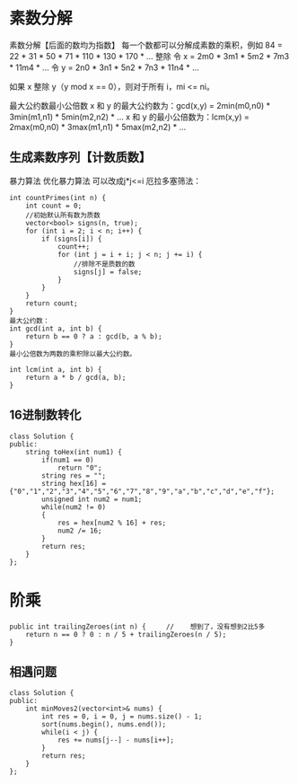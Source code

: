 # 素数分解
素数分解【后面的数均为指数】
每一个数都可以分解成素数的乘积，例如 84 = 22 * 31 * 50 * 71 * 110 * 130 * 170 * …
整除
令 x = 2m0 * 3m1 * 5m2 * 7m3 * 11m4 * …
令 y = 2n0 * 3n1 * 5n2 * 7n3 * 11n4 * …

如果 x 整除 y（y mod x == 0），则对于所有 i，mi <= ni。

最大公约数最小公倍数
x 和 y 的最大公约数为：gcd(x,y) = 2min(m0,n0) * 3min(m1,n1) * 5min(m2,n2) * ...
x 和 y 的最小公倍数为：lcm(x,y) = 2max(m0,n0) * 3max(m1,n1) * 5max(m2,n2) * ...

## 生成素数序列【计数质数】
暴力算法
优化暴力算法
可以改成j*j<=i
厄拉多塞筛法：
```
int countPrimes(int n) {
    int count = 0;
    //初始默认所有数为质数
    vector<bool> signs(n, true);
    for (int i = 2; i < n; i++) {
        if (signs[i]) {
            count++;
            for (int j = i + i; j < n; j += i) {
                //排除不是质数的数
                signs[j] = false;
            }
        }
    }
    return count;
}
最大公约数：
int gcd(int a, int b) {
    return b == 0 ? a : gcd(b, a % b);
}
最小公倍数为两数的乘积除以最大公约数。

int lcm(int a, int b) {
    return a * b / gcd(a, b);
}
```

## 16进制数转化
```
class Solution {
public:
    string toHex(int num1) {
        if(num1 == 0) 
            return "0";
        string res = "";
        string hex[16] = {"0","1","2","3","4","5","6","7","8","9","a","b","c","d","e","f"};
        unsigned int num2 = num1;
        while(num2 != 0)
        {
            res = hex[num2 % 16] + res;  
            num2 /= 16;
        }
        return res;
    }
};
```

# 阶乘
```
public int trailingZeroes(int n) {     //    想到了，没有想到2比5多
    return n == 0 ? 0 : n / 5 + trailingZeroes(n / 5);
}
```

## 相遇问题
```
class Solution {
public:
    int minMoves2(vector<int>& nums) {
        int res = 0, i = 0, j = nums.size() - 1;
        sort(nums.begin(), nums.end());
        while(i < j) {
            res += nums[j--] - nums[i++];
        }
        return res;
    }
};
```

## 